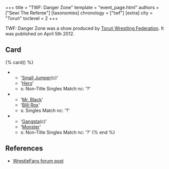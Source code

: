 +++
title = "TWF: Danger Zone"
template = "event_page.html"
authors = ["Sewi The Referee"]
[taxonomies]
chronology = ["twf"]
[extra]
city = "Toruń"
toclevel = 2
+++

TWF: Danger Zone was a show produced by [Toruń Wrestling Federation](@/o/twf.md). It was published on April 5th 2012.

## Card

{% card() %}
- - '[Small Jumper](@/w/small-jumper.md)(c)'
  - '[Hero](@/w/pj-blake.md)'
  - s: Non-Title Singles Match
    nc: '?'
- - '[Mr. Black](@/w/mr-black.md)'
  - '[Billi Rox](@/w/corin-mear.md)'
  - s: Singles Match
    nc: '?'
- - '[Gangsta](@/w/gangsta.md)(c)'
  - '[Monster](@/w/chris-hunter.md)'
  - s: Non-Title Singles Match
    nc: '?'
{% end %}

## References 

* [WrestleFans forum post](https://wrestlefans.pl/forum/viewtopic.php?f=59&t=28857)
